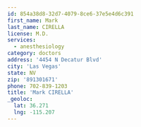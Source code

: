 ```yaml
---
id: 854a38d8-32d7-4079-8ce6-37e5e4d6c391
first_name: Mark
last_name: CIRELLA
license: M.D.
services:
  - anesthesiology
category: doctors
address: '4454 N Decatur Blvd'
city: 'Las Vegas'
state: NV
zip: '891301671'
phone: 702-839-1203
title: 'Mark CIRELLA'
_geoloc:
  lat: 36.271
  lng: -115.207
---
```

